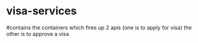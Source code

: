 ﻿# visa-services
#contains the containers which fires up 2 apis (one is to apply for visa) the other is to approve a visa
